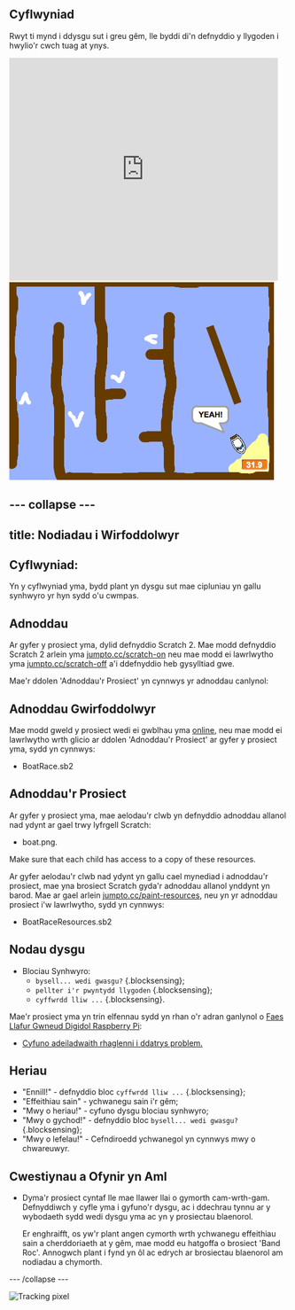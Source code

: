 ## Cyflwyniad

Rwyt ti mynd i ddysgu sut i greu gêm, lle byddi di'n defnyddio y llygoden i hwylio'r cwch tuag at ynys.

<div class="scratch-preview">
  <iframe allowtransparency="true" width="485" height="402" src="https://scratch.mit.edu/projects/embed/63957956/?autostart=false" frameborder="0"></iframe>
  <img src="images/boat-final.png">
</div>

--- collapse ---
---
title: Nodiadau i Wirfoddolwyr
---

## Cyflwyniad:
Yn y cyflwyniad yma, bydd plant yn dysgu sut mae cipluniau yn gallu synhwyro yr hyn sydd o'u cwmpas.

## Adnoddau
Ar gyfer y prosiect yma, dylid defnyddio Scratch 2.  Mae modd defnyddio Scratch 2 arlein yma [jumpto.cc/scratch-on](http://jumpto.cc/scratch-on) neu mae modd ei lawrlwytho yma [jumpto.cc/scratch-off](http://jumpto.cc/scratch-off) a'i ddefnyddio heb gysylltiad gwe.

Mae'r ddolen 'Adnoddau'r Prosiect' yn cynnwys yr adnoddau canlynol:

## Adnoddau Gwirfoddolwyr

Mae modd gweld y prosiect wedi ei gwblhau yma <a href="http://scratch.mit.edu/projects/26818098/#editor">online</a>, neu mae modd ei lawrlwytho wrth glicio ar ddolen 'Adnoddau'r Prosiect' ar gyfer y prosiect yma, sydd yn cynnwys:

+ BoatRace.sb2

## Adnoddau'r Prosiect

Ar gyfer y prosiect yma, mae aelodau'r clwb yn defnyddio adnoddau allanol nad ydynt ar gael trwy lyfrgell Scratch:

+ boat.png.

Make sure that each child has access to a copy of these resources.

Ar gyfer aelodau'r clwb nad ydynt yn gallu cael mynediad i adnoddau'r prosiect, mae yna brosiect Scratch gyda'r adnoddau allanol ynddynt yn barod. Mae ar gael arlein [jumpto.cc/paint-resources](http://jumpto.cc/paint-resources), neu yn yr adnoddau prosiect i'w lawrlwytho, sydd yn cynnwys:

+ BoatRaceResources.sb2

## Nodau dysgu
+ Blociau Synhwyro:
	+ `bysell... wedi gwasgu?` {.blocksensing};
	+ `pellter i'r pwyntydd llygoden` {.blocksensing};
	+ `cyffwrdd lliw ...` {.blocksensing}.

Mae'r prosiect yma yn trin elfennau sydd yn rhan o'r adran ganlynol o [Faes Llafur Gwneud Digidol Raspberry Pi](http://rpf.io/curriculum):

+ [Cyfuno adeiladwaith rhaglenni i ddatrys problem.](https://www.raspberrypi.org/curriculum/programming/builder)

## Heriau
+ "Ennill!" - defnyddio bloc `cyffwrdd lliw ...` {.blocksensing};
+ "Effeithiau sain" - ychwanegu sain i'r gêm;
+ "Mwy o heriau!" - cyfuno dysgu blociau synhwyro;
+ "Mwy o gychod!" - defnyddio bloc `bysell... wedi gwasgu?` {.blocksensing};
+ "Mwy o lefelau!" - Cefndiroedd ychwanegol yn cynnwys mwy o chwareuwyr.

## Cwestiynau a Ofynir yn Aml
+ Dyma'r prosiect cyntaf lle mae llawer llai o gymorth cam-wrth-gam. Defnyddiwch y cyfle yma i gyfuno'r dysgu, ac i ddechrau tynnu ar y wybodaeth sydd wedi dysgu yma ac yn y prosiectau blaenorol.

	Er enghraifft, os yw'r plant angen cymorth wrth ychwanegu effeithiau sain a cherddoriaeth at y gêm, mae modd eu hatgoffa o brosiect 'Band Roc'. Annogwch plant i fynd yn ôl ac edrych ar brosiectau blaenorol am nodiadau a chymorth.

--- /collapse ---

![Tracking pixel](https://code.org/api/hour/begin_codeclub_boatrace.png)
